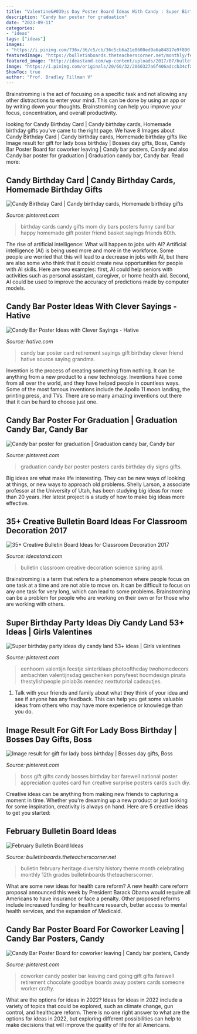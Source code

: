 ```yaml
---
title: "Valentine&#039;s Day Poster Board Ideas With Candy : Super Birthday Party Ideas Diy Candy Land 53+ Ideas"
description: "Candy bar poster for graduation"
date: "2023-09-11"
categories:
- "ideas"
tags: ["ideas"]
images:
- "https://i.pinimg.com/736x/36/c5/cb/36c5cb6a21e8600ed9a6a84817e9f890.jpg"
featuredImage: "https://bulletinboards.theteacherscorner.net/monthly/february/celebrating-our-heritage.jpg"
featured_image: "http://ideastand.com/wp-content/uploads/2017/07/bulletin-board/15-bulletin-board-ideas-for-classroom.jpg"
image: "https://i.pinimg.com/originals/20/60/32/2060327a6f406adccb34cfa9210469bd.jpg"
ShowToc: true
author: "Prof. Bradley Tillman V"
---
```



Brainstroming is the act of focusing on a specific task and not allowing any other distractions to enter your mind. This can be done by using an app or by writing down your thoughts. Brainstroming can help you improve your focus, concentration, and overall productivity.

	

		
looking for Candy Birthday Card | Candy birthday cards, Homemade birthday gifts you've came to the right page. We have 8 Images about Candy Birthday Card | Candy birthday cards, Homemade birthday gifts like Image result for gift for lady boss birthday | Bosses day gifts, Boss, Candy Bar Poster Board for coworker leaving | Candy bar posters, Candy and also Candy bar poster for graduation | Graduation candy bar, Candy bar. Read more:
		
    
## Candy Birthday Card | Candy Birthday Cards, Homemade Birthday Gifts

<img loading=lazy src="https://i.pinimg.com/736x/f0/0d/1b/f00d1bc3d35a4fd7f1e8add3054bf429--candy-birthday-cards-basket-ideas.jpg" onerror="this.onerror=null;this.src='https://tse4.mm.bing.net/th?id=OIP.ecOnneQs60Uu0NPSmadSCQHaJ3&amp;pid=15.1';" alt="Candy Birthday Card | Candy birthday cards, Homemade birthday gifts">

_Source: pinterest.com_

>birthday cards candy gifts mom diy bars posters funny card bar happy homemade gift poster friend basket sayings friends 60th. 

	

The rise of artificial intelligence: What will happen to jobs with AI?
Artificial intelligence (AI) is being used more and more in the workforce. Some people are worried that this will lead to a decrease in jobs with AI, but there are also some who think that it could create new opportunities for people with AI skills. Here are two examples: first, AI could help seniors with activities such as personal assistant, caregiver, or home health aid. Second, AI could be used to improve the accuracy of predictions made by computer models.

    
## Candy Bar Poster Ideas With Clever Sayings - Hative

<img loading=lazy src="https://hative.com/wp-content/uploads/2015/01/candy-bar-sayings/11-candy-bar-saying-ideas.jpg" onerror="this.onerror=null;this.src='https://tse3.mm.bing.net/th?id=OIP.XGMua8WX9zvi6clEUwrhrQHaIp&amp;pid=15.1';" alt="Candy Bar Poster Ideas with Clever Sayings - Hative">

_Source: hative.com_

>candy bar poster card retirement sayings gift birthday clever friend hative source saying grandma. 

	

Invention is the process of creating something from nothing. It can be anything from a new product to a new technology. Inventions have come from all over the world, and they have helped people in countless ways. Some of the most famous inventions include the Apollo 11 moon landing, the printing press, and TVs. There are so many amazing inventions out there that it can be hard to choose just one.

    
## Candy Bar Poster For Graduation | Graduation Candy Bar, Candy Bar

<img loading=lazy src="https://i.pinimg.com/originals/65/9e/c0/659ec0a49d2bd5cfb49fbb86e7c79d30.jpg" onerror="this.onerror=null;this.src='https://tse1.mm.bing.net/th?id=OIP.niGu7NXg2F35dgCvl209ewHaJ4&amp;pid=15.1';" alt="Candy bar poster for graduation | Graduation candy bar, Candy bar">

_Source: pinterest.com_

>graduation candy bar poster posters cards birthday diy signs gifts. 

	

Big ideas are what make life interesting. They can be new ways of looking at things, or new ways to approach old problems. Shelly Larson, a associate professor at the University of Utah, has been studying big ideas for more than 20 years. Her latest project is a study of how to make big ideas more effective.

    
## 35+ Creative Bulletin Board Ideas For Classroom Decoration 2017

<img loading=lazy src="http://ideastand.com/wp-content/uploads/2017/07/bulletin-board/15-bulletin-board-ideas-for-classroom.jpg" onerror="this.onerror=null;this.src='https://tse1.mm.bing.net/th?id=OIP.pbK8tQ7U2udN990lSJosPgHaJ4&amp;pid=15.1';" alt="35+ Creative Bulletin Board Ideas for Classroom Decoration 2017">

_Source: ideastand.com_

>bulletin classroom creative decoration science spring april. 

	

Brainstroming is a term that refers to a phenomenon where people focus on one task at a time and are not able to move on. It can be difficult to focus on any one task for very long, which can lead to some problems. Brainstroming can be a problem for people who are working on their own or for those who are working with others.

    
## Super Birthday Party Ideas Diy Candy Land 53+ Ideas | Girls Valentines

<img loading=lazy src="https://i.pinimg.com/originals/20/60/32/2060327a6f406adccb34cfa9210469bd.jpg" onerror="this.onerror=null;this.src='https://tse1.mm.bing.net/th?id=OIP.Ev2U3xCLEDeZbnLuXiPLkwAAAA&amp;pid=15.1';" alt="Super birthday party ideas diy candy land 53+ ideas | Girls valentines">

_Source: pinterest.com_

>eenhoorn valentijn feestje sinterklaas photooftheday twohomedecors ambachten valentijnsdag geschenken ponyfeest hoomdesign pinata thestylishpeople pinlab3s mendez nexttutorial cadeautjes. 

	

1. Talk with your friends and family about what they think of your idea and see if anyone has any feedback. This can help you get some valuable ideas from others who may have more experience or knowledge than you do.

    
## Image Result For Gift For Lady Boss Birthday | Bosses Day Gifts, Boss

<img loading=lazy src="https://i.pinimg.com/736x/36/c5/cb/36c5cb6a21e8600ed9a6a84817e9f890.jpg" onerror="this.onerror=null;this.src='https://tse1.mm.bing.net/th?id=OIP.ku3PgExaPl9WRK96djSAQgHaJ3&amp;pid=15.1';" alt="Image result for gift for lady boss birthday | Bosses day gifts, Boss">

_Source: pinterest.com_

>boss gift gifts candy bosses birthday bar farewell national poster appreciation quotes card fun creative surprise posters cards such diy. 

	

Creative ideas can be anything from making new friends to capturing a moment in time. Whether you're dreaming up a new product or just looking for some inspiration, creativity is always on hand. Here are 5 creative ideas to get you started: 

    
## February Bulletin Board Ideas

<img loading=lazy src="https://bulletinboards.theteacherscorner.net/monthly/february/celebrating-our-heritage.jpg" onerror="this.onerror=null;this.src='https://tse3.mm.bing.net/th?id=OIP.jTizFo18G2glEleKzsE2fAHaDI&amp;pid=15.1';" alt="February Bulletin Board Ideas">

_Source: bulletinboards.theteacherscorner.net_

>bulletin february heritage diversity history theme month celebrating monthly 12th grades bulletinboards theteacherscorner. 

	

What are some new ideas for health care reform?
A new health care reform proposal announced this week by President Barack Obama would require all Americans to have insurance or face a penalty. Other proposed reforms include increased funding for healthcare research, better access to mental health services, and the expansion of Medicaid.

    
## Candy Bar Poster Board For Coworker Leaving | Candy Bar Posters, Candy

<img loading=lazy src="https://i.pinimg.com/originals/1d/61/68/1d61684bdb1f4e2fe02e8ac71aad4f54.jpg" onerror="this.onerror=null;this.src='https://tse2.mm.bing.net/th?id=OIP.Oh7_1bDx78gYrOS7Tf26PgHaJ6&amp;pid=15.1';" alt="Candy Bar Poster Board for coworker leaving | Candy bar posters, Candy">

_Source: pinterest.com_

>coworker candy poster bar leaving card going gift gifts farewell retirement chocolate goodbye boards away posters cards someone worker crafty. 

	

What are the options for ideas in 2022?
Ideas for ideas in 2022 include a variety of topics that could be explored, such as climate change, gun control, and healthcare reform. There is no one right answer to what are the options for ideas in 2022, but exploring different possibilities can help to make decisions that will improve the quality of life for all Americans.

